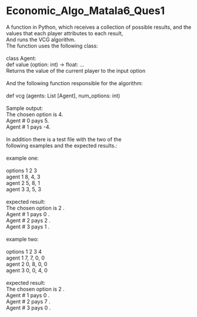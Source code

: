 # Economic_Algo_Matala6_Ques1

A function in Python, which receives a collection of possible results, and the values that each player attributes to each result, <br />
And runs the VCG algorithm. <br />
The function uses the following class: <br />
<br />
class Agent:<br />
def value (option: int) -> float: ...<br />
Returns the value of the current player to the input option<br />
<br />
And the following function responsible for the algorithm:<br />
<br />
def vcg (agents: List [Agent], num_options: int)<br />
<br />
Sample output:<br />
The chosen option is 4.<br />
Agent # 0 pays 5.<br />
Agent # 1 pays -4.<br />
<br />
In addition there is a test file with the two of the<br />
following examples and the expected results.:<br />
<br />
example one:<br />
<br />
options    1  2  3<br />
agent 1    8, 4, 3<br />
agent 2    5, 8, 1<br />
agent 3    3, 5, 3<br />
<br />
expected result:<br />
The chosen option is 2 .<br />
Agent # 1 pays 0 .<br />
Agent # 2 pays 2 .<br />
Agent # 3 pays 1 .<br />
<br />
example two:<br />
<br />
options    1  2  3  4<br />
agent 1    7, 7, 0, 0<br />
agent 2    0, 8, 0, 0<br />
agent 3    0, 0, 4, 0<br />
<br />
expected result:<br />
The chosen option is 2 .<br />
Agent # 1 pays 0 .<br />
Agent # 2 pays 7 .<br />
Agent # 3 pays 0 .<br />




